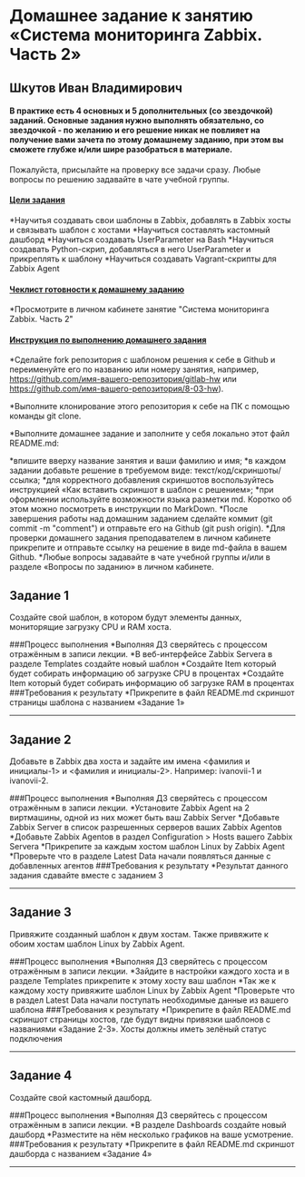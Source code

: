 # Домашнее задание к занятию «Система мониторинга Zabbix. Часть 2»
## Шкутов Иван Владимирович


#### В практике есть 4 основных и 5 дополнительных (со звездочкой) заданий. Основные задания нужно выполнять обязательно, со звездочкой - по желанию и его решение никак не повлияет на получение вами зачета по этому домашнему заданию, при этом вы сможете глубже и/или шире разобраться в материале.

Пожалуйста, присылайте на проверку все задачи сразу. Любые вопросы по решению задавайте в чате учебной группы.

#### <ins>Цели задания</ins>
*Научитья создавать свои шаблоны в Zabbix, добавлять в Zabbix хосты и связывать шаблон с хостами
*Научиться составлять кастомный дашборд
*Научиться создавать UserParameter на Bash
*Научиться создавать Python-скрип, добавляться в него UserParameter и прикреплять к шаблону
*Научиться создавать Vagrant-скрипты для Zabbix Agent

#### <ins>Чеклист готовности к домашнему заданию</ins>
*Просмотрите в личном кабинете занятие "Система мониторинга Zabbix. Часть 2"

#### <ins>Инструкция по выполнению домашнего задания</ins>
*Сделайте fork репозитория c шаблоном решения к себе в Github и переименуйте его по названию или номеру занятия, например, https://github.com/имя-вашего-репозитория/gitlab-hw или https://github.com/имя-вашего-репозитория/8-03-hw).

*Выполните клонирование этого репозитория к себе на ПК с помощью команды git clone.

*Выполните домашнее задание и заполните у себя локально этот файл README.md:

   *впишите вверху название занятия и ваши фамилию и имя;
   *в каждом задании добавьте решение в требуемом виде: текст/код/скриншоты/ссылка;
   *для корректного добавления скриншотов воспользуйтесь инструкцией «Как вставить скриншот в шаблон с решением»;
   *при оформлении используйте возможности языка разметки md. Коротко об этом можно посмотреть в инструкции по MarkDown.
*После завершения работы над домашним заданием сделайте коммит (git commit -m "comment") и отправьте его на Github (git push origin).
*Для проверки домашнего задания преподавателем в личном кабинете прикрепите и отправьте ссылку на решение в виде md-файла в вашем Github.
*Любые вопросы задавайте в чате учебной группы и/или в разделе «Вопросы по заданию» в личном кабинете.


## Задание 1
 Создайте свой шаблон, в котором будут элементы данных, мониторящие загрузку CPU и RAM хоста.

###Процесс выполнения
*Выполняя ДЗ сверяйтесь с процессом отражённым в записи лекции.
*В веб-интерфейсе Zabbix Servera в разделе Templates создайте новый шаблон
*Создайте Item который будет собирать информацию об загрузке CPU в процентах
*Создайте Item который будет собирать информацию об загрузке RAM в процентах
###Требования к результату
 *Прикрепите в файл README.md скриншот страницы шаблона с названием «Задание 1»


---

## Задание 2
 Добавьте в Zabbix два хоста и задайте им имена <фамилия и инициалы-1> и <фамилия и инициалы-2>. Например: ivanovii-1 и ivanovii-2.

###Процесс выполнения
*Выполняя ДЗ сверяйтесь с процессом отражённым в записи лекции.
*Установите Zabbix Agent на 2 виртмашины, одной из них может быть ваш Zabbix Server
*Добавьте Zabbix Server в список разрешенных серверов ваших Zabbix Agentов
*Добавьте Zabbix Agentов в раздел Configuration > Hosts вашего Zabbix Servera
*Прикрепите за каждым хостом шаблон Linux by Zabbix Agent
*Проверьте что в разделе Latest Data начали появляться данные с добавленных агентов
###Требования к результату
 *Результат данного задания сдавайте вместе с заданием 3

---

## Задание 3
 Привяжите созданный шаблон к двум хостам. Также привяжите к обоим хостам шаблон Linux by Zabbix Agent.

###Процесс выполнения
*Выполняя ДЗ сверяйтесь с процессом отражённым в записи лекции.
*Зайдите в настройки каждого хоста и в разделе Templates прикрепите к этому хосту ваш шаблон
*Так же к каждому хосту привяжите шаблон Linux by Zabbix Agent
*Проверьте что в раздел Latest Data начали поступать необходимые данные из вашего шаблона
###Требования к результату
 *Прикрепите в файл README.md скриншот страницы хостов, где будут видны привязки шаблонов с названиями «Задание 2-3». Хосты должны иметь зелёный статус подключения

---

## Задание 4
 Создайте свой кастомный дашборд.

###Процесс выполнения
*Выполняя ДЗ сверяйтесь с процессом отражённым в записи лекции.
*В разделе Dashboards создайте новый дашборд
*Разместите на нём несколько графиков на ваше усмотрение.
###Требования к результату
 *Прикрепите в файл README.md скриншот дашборда с названием «Задание 4»


---

